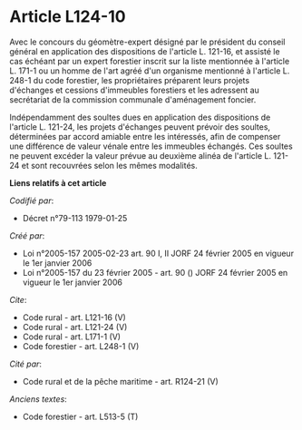 # Article L124-10

Avec le concours du géomètre-expert désigné par le président du conseil général en application des dispositions de l'article
L. 121-16, et assisté le cas échéant par un expert forestier inscrit sur la liste mentionnée à l'article L. 171-1 ou un homme
de l'art agréé d'un organisme mentionné à l'article L. 248-1 du code forestier, les propriétaires préparent leurs projets
d'échanges et cessions d'immeubles forestiers et les adressent au secrétariat de la commission communale d'aménagement
foncier. 

Indépendamment des soultes dues en application des dispositions de l'article L. 121-24, les projets d'échanges peuvent
prévoir des soultes, déterminées par accord amiable entre les intéressés, afin de compenser une différence de valeur vénale
entre les immeubles échangés. Ces soultes ne peuvent excéder la valeur prévue au deuxième alinéa de l'article L. 121-24 et
sont recouvrées selon les mêmes modalités.

**Liens relatifs à cet article**

_Codifié par_:

  - Décret n°79-113 1979-01-25

_Créé par_:

  - Loi n°2005-157 2005-02-23 art. 90 I, II JORF 24 février 2005 en vigueur le 1er janvier 2006
  - Loi n°2005-157 du 23 février 2005 - art. 90 () JORF 24 février 2005 en vigueur le 1er janvier 2006

_Cite_:

  - Code rural - art. L121-16 (V)
  - Code rural - art. L121-24 (V)
  - Code rural - art. L171-1 (V)
  - Code forestier - art. L248-1 (V)

_Cité par_:

  - Code rural et de la pêche maritime - art. R124-21 (V)

_Anciens textes_:

  - Code forestier - art. L513-5 (T)
